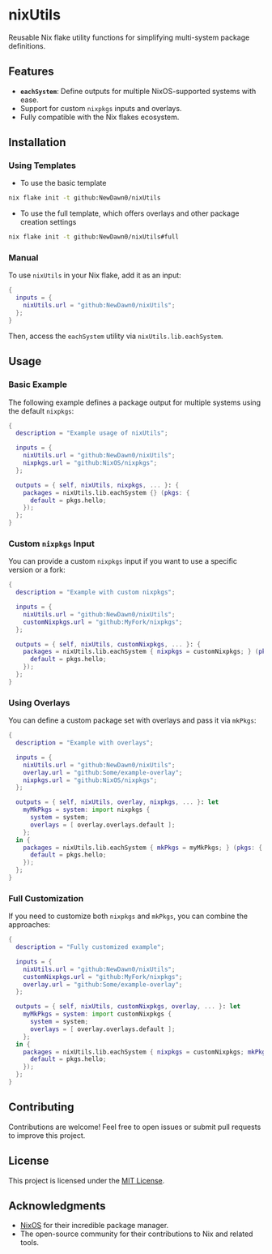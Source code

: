 # nixUtils

Reusable Nix flake utility functions for simplifying multi-system package definitions.

## Features

- **`eachSystem`**: Define outputs for multiple NixOS-supported systems with ease.
- Support for custom `nixpkgs` inputs and overlays.
- Fully compatible with the Nix flakes ecosystem.

## Installation

### Using Templates

- To use the basic template

```bash
nix flake init -t github:NewDawn0/nixUtils
```

- To use the full template, which offers overlays and other package creation settings

```bash
nix flake init -t github:NewDawn0/nixUtils#full
```

### Manual

To use `nixUtils` in your Nix flake, add it as an input:

```nix
{
  inputs = {
    nixUtils.url = "github:NewDawn0/nixUtils";
  };
}
```

Then, access the `eachSystem` utility via `nixUtils.lib.eachSystem`.

## Usage

### Basic Example

The following example defines a package output for multiple systems using the default `nixpkgs`:

```nix
{
  description = "Example usage of nixUtils";

  inputs = {
    nixUtils.url = "github:NewDawn0/nixUtils";
    nixpkgs.url = "github:NixOS/nixpkgs";
  };

  outputs = { self, nixUtils, nixpkgs, ... }: {
    packages = nixUtils.lib.eachSystem {} (pkgs: {
      default = pkgs.hello;
    });
  };
}
```

### Custom `nixpkgs` Input

You can provide a custom `nixpkgs` input if you want to use a specific version or a fork:

```nix
{
  description = "Example with custom nixpkgs";

  inputs = {
    nixUtils.url = "github:NewDawn0/nixUtils";
    customNixpkgs.url = "github:MyFork/nixpkgs";
  };

  outputs = { self, nixUtils, customNixpkgs, ... }: {
    packages = nixUtils.lib.eachSystem { nixpkgs = customNixpkgs; } (pkgs: {
      default = pkgs.hello;
    });
  };
}
```

### Using Overlays

You can define a custom package set with overlays and pass it via `mkPkgs`:

```nix
{
  description = "Example with overlays";

  inputs = {
    nixUtils.url = "github:NewDawn0/nixUtils";
    overlay.url = "github:Some/example-overlay";
    nixpkgs.url = "github:NixOS/nixpkgs";
  };

  outputs = { self, nixUtils, overlay, nixpkgs, ... }: let
    myMkPkgs = system: import nixpkgs {
      system = system;
      overlays = [ overlay.overlays.default ];
    };
  in {
    packages = nixUtils.lib.eachSystem { mkPkgs = myMkPkgs; } (pkgs: {
      default = pkgs.hello;
    });
  };
}
```

### Full Customization

If you need to customize both `nixpkgs` and `mkPkgs`, you can combine the approaches:

```nix
{
  description = "Fully customized example";

  inputs = {
    nixUtils.url = "github:NewDawn0/nixUtils";
    customNixpkgs.url = "github:MyFork/nixpkgs";
    overlay.url = "github:Some/example-overlay";
  };

  outputs = { self, nixUtils, customNixpkgs, overlay, ... }: let
    myMkPkgs = system: import customNixpkgs {
      system = system;
      overlays = [ overlay.overlays.default ];
    };
  in {
    packages = nixUtils.lib.eachSystem { nixpkgs = customNixpkgs; mkPkgs = myMkPkgs; } (pkgs: {
      default = pkgs.hello;
    });
  };
}
```

## Contributing

Contributions are welcome! Feel free to open issues or submit pull requests to improve this project.

## License

This project is licensed under the [MIT License](LICENSE).

## Acknowledgments

- [NixOS](https://nixos.org) for their incredible package manager.
- The open-source community for their contributions to Nix and related tools.
